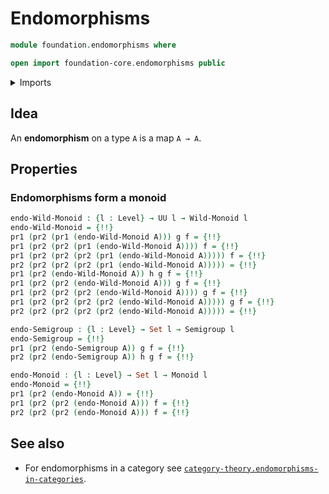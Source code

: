 # Endomorphisms

```agda
module foundation.endomorphisms where

open import foundation-core.endomorphisms public
```

<details><summary>Imports</summary>

```agda
open import foundation.dependent-pair-types
open import foundation.unit-type
open import foundation.universe-levels

open import foundation-core.function-types
open import foundation-core.identity-types
open import foundation-core.sets

open import group-theory.monoids
open import group-theory.semigroups

open import structured-types.wild-monoids
```

</details>

## Idea

An **endomorphism** on a type `A` is a map `A → A`.

## Properties

### Endomorphisms form a monoid

```agda
endo-Wild-Monoid : {l : Level} → UU l → Wild-Monoid l
endo-Wild-Monoid = {!!}
pr1 (pr2 (pr1 (endo-Wild-Monoid A))) g f = {!!}
pr1 (pr2 (pr2 (pr1 (endo-Wild-Monoid A)))) f = {!!}
pr1 (pr2 (pr2 (pr2 (pr1 (endo-Wild-Monoid A))))) f = {!!}
pr2 (pr2 (pr2 (pr2 (pr1 (endo-Wild-Monoid A))))) = {!!}
pr1 (pr2 (endo-Wild-Monoid A)) h g f = {!!}
pr1 (pr2 (pr2 (endo-Wild-Monoid A))) g f = {!!}
pr1 (pr2 (pr2 (pr2 (endo-Wild-Monoid A)))) g f = {!!}
pr1 (pr2 (pr2 (pr2 (pr2 (endo-Wild-Monoid A))))) g f = {!!}
pr2 (pr2 (pr2 (pr2 (pr2 (endo-Wild-Monoid A))))) = {!!}

endo-Semigroup : {l : Level} → Set l → Semigroup l
endo-Semigroup = {!!}
pr1 (pr2 (endo-Semigroup A)) g f = {!!}
pr2 (pr2 (endo-Semigroup A)) h g f = {!!}

endo-Monoid : {l : Level} → Set l → Monoid l
endo-Monoid = {!!}
pr1 (pr2 (endo-Monoid A)) = {!!}
pr1 (pr2 (pr2 (endo-Monoid A))) f = {!!}
pr2 (pr2 (pr2 (endo-Monoid A))) f = {!!}
```

## See also

- For endomorphisms in a category see
  [`category-theory.endomorphisms-in-categories`](category-theory.endomorphisms-in-categories.md).
